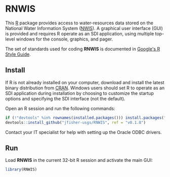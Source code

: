 RNWIS
=====

This [R](http://www.r-project.org/ "R") package provides access to water-resources data stored on the National Water Information System
([NWIS](http://waterdata.usgs.gov/nwis "NWIS")).
A graphical user interface (GUI) is provided and requires R operate as an SDI application, using multiple top-level windows for the console, graphics, and pager.

The set of standards used for coding **RNWIS** is documented in
[Google's R Style Guide](https://google.github.io/styleguide/Rguide.xml "Google's R Style Guide").

Install
-------

If R is not already installed on your computer, download and install the latest binary distribution from
[CRAN](http://cran.r-project.org/ "The Comprehensive R Archive Network").
Windows users should set R to operate as an SDI application during installation by choosing to customize the startup options and specifying the SDI interface (not the default).

Open an R session and run the following commands:

```r
if (!"devtools" %in% rownames(installed.packages())) install.packages("devtools")
devtools::install_github("jfisher-usgs/RNWIS", ref = "v0.1.8")
```

Contact your IT specialist for help with setting up the Oracle ODBC drivers.

Run
---

Load **RNWIS** in the current 32-bit R session and activate the main GUI:

```r
library(RNWIS)
```
